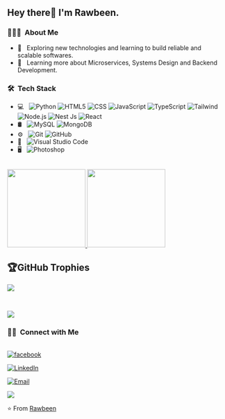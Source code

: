 

<h2> Hey there👋 I'm Rawbeen.</h2>

<h3> 👨🏻‍💻 &nbsp;About Me </h3>

- 🙂 &nbsp; Exploring new technologies and learning to build reliable and scalable softwares.
- 🌱 &nbsp; Learning more about Microservices, Systems Design and Backend Development.

<h3> 🛠 &nbsp;Tech Stack</h3>

- 💻 &nbsp;
  ![Python](https://img.shields.io/badge/-Python-333333?style=flat&logo=python)
  ![HTML5](https://img.shields.io/badge/-HTML5-333333?style=flat&logo=HTML5)
  ![CSS](https://img.shields.io/badge/-CSS-333333?style=flat&logo=CSS3&logoColor=1572B6)
  ![JavaScript](https://img.shields.io/badge/-JavaScript-333333?style=flat&logo=javascript)
  ![TypeScript](https://img.shields.io/badge/-TypeScript-333333?style=flat&logo=TypeScript&logoColor=00599C)
  ![Tailwind](https://img.shields.io/badge/-Tailwind-333333?style=flat&logo=tailwind&logoColor=563D7C)
  ![Node.js](https://img.shields.io/badge/-Node.js-333333?style=flat&logo=node.js)
  ![Nest Js](https://img.shields.io/badge/NestJs-NodeJs%20Framework-red)
  ![React](https://img.shields.io/badge/-React-333333?style=flat&logo=react)
- 🛢 &nbsp;
  ![MySQL](https://img.shields.io/badge/-MySQL-333333?style=flat&logo=mysql)
  ![MongoDB](https://img.shields.io/badge/-MongoDB-333333?style=flat&logo=mongodb)
- ⚙️ &nbsp;
  ![Git](https://img.shields.io/badge/-Git-333333?style=flat&logo=git)
  ![GitHub](https://img.shields.io/badge/-GitHub-333333?style=flat&logo=github)
- 🔧 &nbsp;
  ![Visual Studio Code](https://img.shields.io/badge/-Visual%20Studio%20Code-333333?style=flat&logo=visual-studio-code&logoColor=007ACC)
- 🖥 &nbsp;
  ![Photoshop](https://img.shields.io/badge/-Photoshop-333333?style=flat&logo=adobe-photoshop)

<br/>

<a href="https://github.com/reaver72">
  <img height="180em" src="https://github-readme-stats.vercel.app/api?username=reaver72&theme=buefy&show_icons=true" />
  <img height="180em" src="https://github-readme-stats.vercel.app/api/top-langs/?username=reaver72&theme=buefy&layout=compact" />
</a>

## 🏆GitHub Trophies
![](https://github-profile-trophy.vercel.app/?username=reaver72&theme=onedark&no-frame=true&no-bg=false&margin-w=4)

<br/>

![](https://quotes-github-readme.vercel.app/api?type=horizontal&theme=radical&t=u)



<h3> 🤝🏻 &nbsp;Connect with Me </h3>

<br/>
<a href="https://www.facebook.com/rawbeenking.me/"><img alt="facebook" src="https://img.shields.io/badge/facebook-blue?style=flat-square&logo=facebook"></a>

<a href="https://www.linkedin.com/in/rawbeen72/"><img alt="LinkedIn" src="https://img.shields.io/badge/LinkedIn-rawbeen72-blue?style=flat-square&logo=linkedin"></a>

<a href="mailto:rawbeen72@gmail.com"><img alt="Email" src="https://img.shields.io/badge/Email-rawbeen72@gmail.com-blue?style=flat-square&logo=gmail"></a>

![](https://komarev.com/ghpvc/?username=reaver72&label=Visitors+Count&color=brightgreen)

⭐️ From [Rawbeen](https://github.com/reaver72)
